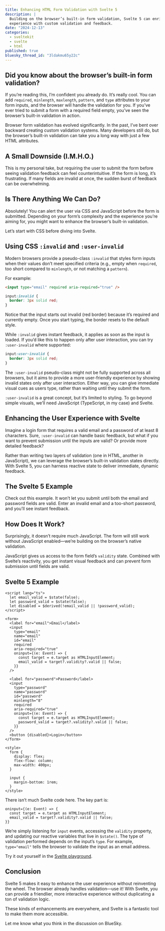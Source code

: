 ```yaml
---
title: Enhancing HTML Form Validation with Svelte 5
description: |
  Building on the browser’s built-in form validation, Svelte 5 can enrich the user
  experience with custom validation and feedback.
date: "2024-12-13"
categories:
  - sveltekit
  - svelte
  - html
published: true
bluesky_thread_id: "3ldakmu65y22c"
---
```


<script>
    import CssInvalid from '$lib/components/blog/CssInvalid.svelte';
    import CssUserInvalid from '$lib/components/blog/CssUserInvalid.svelte';
    import SampleLoginForm from '$lib/components/blog/SampleLoginForm.svelte';
</script>

## Did you know about the browser’s built-in form validation?

If you’re reading this, I’m confident you already do. It’s really cool. You can add
`required`, `minlength`, `maxlength`, `pattern`, and `type` attributes to your form
inputs, and the browser will handle the validation for you. If you’ve ever tried to submit
a form with a required field empty, you’ve seen the browser’s built-in validation in
action.

Browser form validation has evolved significantly. In the past, I’ve bent over backward
creating custom validation systems. Many developers still do, but the browser’s built-in
validation can take you a long way with just a few HTML attributes.

## A Small Downside (I.M.H.O.)

This is my personal take, but requiring the user to submit the form before seeing
validation feedback can feel counterintuitive. If the form is long, it’s frustrating. If
many fields are invalid at once, the sudden burst of feedback can be overwhelming.

## Is There Anything We Can Do?

Absolutely! You can alert the user via CSS and JavaScript before the form is submitted.
Depending on your form’s complexity and the experience you’re aiming for, you might want
to enhance the browser’s built-in validation.

Let’s start with CSS before diving into Svelte.

## Using CSS `:invalid` and `:user-invalid`

Modern browsers provide a pseudo-class `:invalid` that styles form inputs when their
values don’t meet specified criteria (e.g., empty when `required`, too short compared to
`minlength`, or not matching a `pattern`).

For example:

```html
<input type="email" required aria-required="true" />
```

```css
input:invalid {
  border: 3px solid red;
}
```

<CssInvalid />

Notice that the input starts out invalid (red border) because it’s required and currently
empty. Once you start typing, the border resets to the default style.

While `:invalid` gives instant feedback, it applies as soon as the input is loaded. If
you’d like this to happen only after user interaction, you can try `:user-invalid` where
supported:

```css
input:user-invalid {
  border: 3px solid red;
}
```

<CssUserInvalid />

The `:user-invalid` pseudo-class might not be fully supported across all browsers, but it
aims to provide a more user-friendly experience by showing invalid states only after user
interaction. Either way, you can give immediate visual cues as users type, rather than
waiting until they submit the form.

`:user-invalid` is a great concept, but it’s limited to styling. To go beyond simple
visuals, we’ll need JavaScript (TypeScript, in my case) and Svelte.

## Enhancing the User Experience with Svelte

Imagine a login form that requires a valid email and a password of at least 8 characters.
Sure, `:user-invalid` can handle basic feedback, but what if you want to prevent
submission until the inputs are valid? Or provide more detailed feedback?

Rather than writing two layers of validation (one in HTML, another in JavaScript), we can
leverage the browser’s built-in validation states directly. With Svelte 5, you can harness
reactive state to deliver immediate, dynamic feedback.

## The Svelte 5 Example

Check out this example. It won’t let you submit until both the email and password fields
are valid. Enter an invalid email and a too-short password, and you’ll see instant
feedback.

<SampleLoginForm />

## How Does It Work?

Surprisingly, it doesn’t require much JavaScript. The form will still work without
JavaScript enabled—we’re building on the browser’s native validation.

JavaScript gives us access to the form field’s `validity` state. Combined with Svelte’s
reactivity, you get instant visual feedback and can prevent form submission until fields
are valid.

## Svelte 5 Example

```svelte
<script lang="ts">
  let email_valid = $state(false);
  let password_valid = $state(false);
  let disabled = $derived(!email_valid || !password_valid);
</script>

<form>
  <label for="email">Email</label>
  <input
    type="email"
    name="email"
    id="email"
    required
    aria-required="true"
    oninput={(e: Event) => {
      const target = e.target as HTMLInputElement;
      email_valid = target?.validity?.valid || false;
    }}
  />

  <label for="password">Password</label>
  <input
    type="password"
    name="password"
    id="password"
    minlength="8"
    required
    aria-required="true"
    oninput={(e: Event) => {
      const target = e.target as HTMLInputElement;
      password_valid = target?.validity?.valid || false;
    }}
  />
  <button {disabled}>Login</button>
</form>

<style>
  form {
    display: flex;
    flex-flow: column;
    max-width: 400px;
  }

  input {
    margin-bottom: 1rem;
  }
</style>
```

There isn’t much Svelte code here. The key part is:

```svelte
oninput={(e: Event) => {
  const target = e.target as HTMLInputElement;
  email_valid = target?.validity?.valid || false;
}}
```

We’re simply listening for `input` events, accessing the `validity` property, and updating
our reactive variables that live in `$state()`. The type of validation performed depends
on the input’s `type`. For example, `type="email"` tells the browser to validate the input
as an email address.

Try it out yourself in the
[Svelte playground](https://svelte.dev/playground/b06268bdf82643e096fe57bb3fe583c9?version=5.12.0).

## Conclusion

Svelte 5 makes it easy to enhance the user experience without reinventing the wheel. The
browser already handles validation—use it! With Svelte, you can provide a friendlier, more
interactive experience without duplicating a ton of validation logic.

These kinds of enhancements are everywhere, and Svelte is a fantastic tool to make them
more accessible.

Let me know what you think in the discussion on BlueSky.
